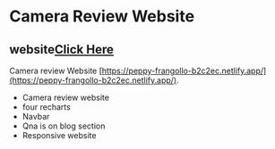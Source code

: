 # Camera Review Website
## website[Click Here](https://peppy-frangollo-b2c2ec.netlify.app/)
Camera review Website [https://peppy-frangollo-b2c2ec.netlify.app/](https://peppy-frangollo-b2c2ec.netlify.app/).
- Camera review website
- four recharts
- Navbar
- Qna is on blog section
- Responsive website


